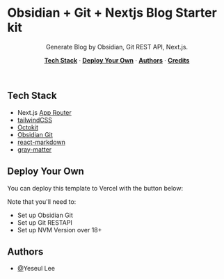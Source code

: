 # Obsidian + Git + Nextjs Blog Starter kit

<p align="center">
  Generate Blog by Obsidian, Git REST API, Next.js.
</p>

<p align="center">
  <a href="#tech-stack"><strong>Tech Stack</strong></a> ·
  <a href="#deploy-your-own"><strong>Deploy Your Own</strong></a> ·
  <a href="#authors"><strong>Authors</strong></a> ·
  <a href="#credits"><strong>Credits</strong></a>
</p>
<br/>

## Tech Stack

- Next.js [App Router](https://nextjs.org/docs/app)
- [tailwindCSS](https://tailwindcss.com/)
- [Octokit](https://github.com/octokit/octokit.js/#readme)
- [Obsidian Git](https://github.com/denolehov/obsidian-git)
- [react-markdown](https://www.npmjs.com/package/react-markdown?activeTab=readme)
- [gray-matter](https://www.npmjs.com/package/gray-matter)

## Deploy Your Own

You can deploy this template to Vercel with the button below:

Note that you'll need to:

- Set up Obsidian Git
- Set up Git RESTAPI
- Set up NVM Version over 18+

## Authors

- [@](ssulv3030@gmail.com)Yeseul Lee
